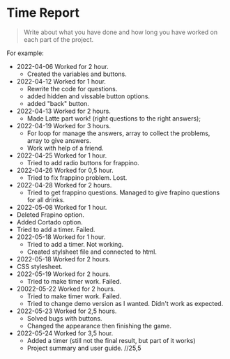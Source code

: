 # Time Report

> Write about what you have done and how long you have worked on each part of the project.

For example: 

- 2022-04-06 Worked for 2 hour.
  - Created the variables and buttons.
- 2022-04-12 Worked for 1 hour.
  - Rewrite the code for questions.
  - added hidden and vissable button options.
  - added "back" button.
- 2022-04-13 Worked for 2 hours.
  - Made Latte part work! (right questions to the right answers);
- 2022-04-19 Worked for 3 hours.
  - For loop for manage the answers, array to collect the problems, array to give answers.
  - Work with help of a friend.
- 2022-04-25 Worked for 1 hour.
  - Tried to add radio buttons for frappino.
- 2022-04-26 Worked for 0,5 hour.
  - Tried to fix frappino problem. Lost.
- 2022-04-28 Worked for 2 hours.
  - Tried to get frappino questions. Managed to give frapino questions for all drinks.
- 2022-05-08 Worked for 1 hour.
 - Deleted Frapino option.
 - Added Cortado option.
 - Tried to add a timer. Failed.
- 2022-05-18 Worked for 1 hour.
  - Tried to add a timer. Not working.
  - Created stylsheet file and connected to html.
- 2022-05-18 Worked for 2 hours.
 - CSS stylesheet.
- 2022-05-19 Worked for 2 hours.
  - Tried to make timer work. Failed.
- 20022-05-22 Worked for 2 hours.
  - Tried to make timer work. Failed.
  - Tried to change demo version as I wanted. Didn't work as expected. 
- 2022-05-23 Worked for 2,5 hours.
  - Solved bugs with buttons.
  - Changed the appearance then finishing the game.
- 2022-05-24 Worked for 3,5 hour.
  - Added a timer (still not the final result, but part of it works)
  - Project summary and user guide.
 //25,5